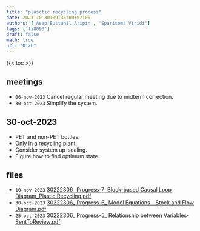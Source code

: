 ```yaml
---
title: "plasctic recycling process"
date: 2023-10-30T09:35:00+07:00
authors: ['Asep Bustanil Aripin', 'Sparisoma Viridi']
tags: ['fi8093']
draft: false
math: true
url: "0126"
---
```

{{< toc >}}


## meetings
+ `06-nov-2023` Cancel regular meeting due to midterm correction.
+ `30-oct-2023` Simplify the system.


## 30-oct-2023
+ PET and non-PET bottles.
+ Only in a recycling plant.
+ Consider system up-scaling.
+ Figure how to find optimum state.


## files
+ `10-nov-2023` [30222306_ Progress-7_ Block-based Causal Loop Diagram_Plastic Recycling.pdf](https://osf.io/adc42)
+ `30-oct-2023` [30222306_ Progress-6_ Model Equations - Stock and Flow Diagram.pdf](https://osf.io/gwqya)
+ `25-oct-2023` [30222306_ Progress-5_ Relationship between Variables-SentToReview.pdf](https://osf.io/ngje5)